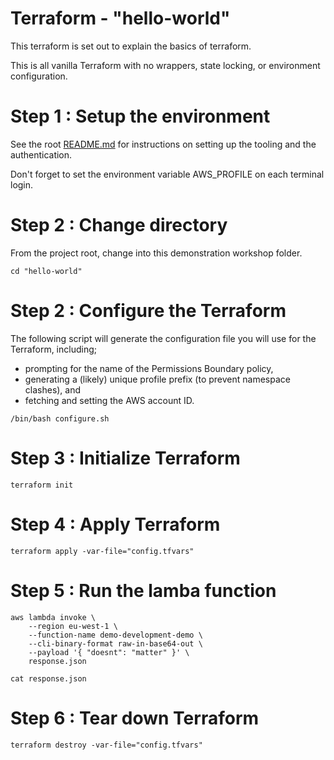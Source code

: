 # Terraform - "hello-world"

This terraform is set out to explain the basics of terraform.

This is all vanilla Terraform with no wrappers, state locking, or environment configuration.

# Step 1 : Setup the environment

See the root [README.md](../README.md) for instructions on setting up the tooling and the 
authentication.

Don't forget to set the environment variable AWS\_PROFILE on each terminal login.

# Step 2 : Change directory

From the project root, change into this demonstration workshop folder.

```
cd "hello-world"
```

# Step 2 : Configure the Terraform
The following script will generate the configuration file you will use for the Terraform, including;

- prompting for the name of the Permissions Boundary policy,
- generating a (likely) unique profile prefix (to prevent namespace clashes), and
- fetching and setting the AWS account ID.

```
/bin/bash configure.sh
```

# Step 3 : Initialize Terraform

```
terraform init
```

# Step 4 : Apply Terraform

```
terraform apply -var-file="config.tfvars"
```

# Step 5 : Run the lamba function

```
aws lambda invoke \
    --region eu-west-1 \
    --function-name demo-development-demo \
    --cli-binary-format raw-in-base64-out \
    --payload '{ "doesnt": "matter" }' \
    response.json

cat response.json
```
# Step 6 : Tear down Terraform

```
terraform destroy -var-file="config.tfvars"
```

